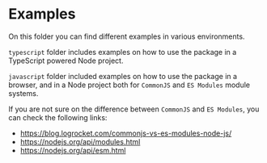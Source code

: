 # Examples

On this folder you can find different examples in various environments.

`typescript` folder includes examples on how to use the package in a TypeScript powered
Node project.

`javascript` folder included examples on how to use the package in a browser,
and in a Node project both for `CommonJS` and `ES Modules` module systems.

If you are not sure on the difference between `CommonJS` and `ES Modules`,
you can check the following links:

- https://blog.logrocket.com/commonjs-vs-es-modules-node-js/
- https://nodejs.org/api/modules.html
- https://nodejs.org/api/esm.html
